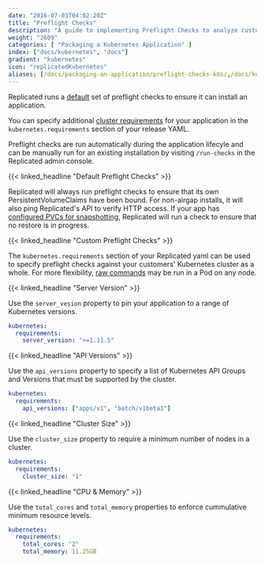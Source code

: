 ```yaml
---
date: "2016-07-03T04:02:20Z"
title: "Preflight Checks"
description: "A guide to implementing Preflight Checks to analyze customer systems to determine if the environment meets the minimum requirements for installation or update."
weight: "2609"
categories: [ "Packaging a Kubernetes Application" ]
index: ["docs/kubernetes", "docs"]
gradient: "kubernetes"
icon: "replicatedKubernetes"
aliases: [/docs/packaging-an-application/preflight-checks-k8s/,/docs/kubernetes/packaging-an-application/preflight-checks]
---
```


Replicated runs a [default](/docs/kubernetes/packaging-an-application/preflight-checks/#default-preflight-checks) set of preflight checks to ensure it can install an application.

You can specify additional [cluster requirements](/docs/kubernetes/packaging-an-application/preflight-checks/#custom-preflight-checks) for your application in the `kubernetes.requirements` section of your release YAML.

Preflight checks are run automatically during the application lifecyle and can be manually run for an existing installation by visiting `/run-checks` in the Replicated admin console.

{{< linked_headline "Default Preflight Checks" >}}

Replicated will always run preflight checks to ensure that its own PersistentVolumeClaims have been bound.
For non-airgap installs, it will also ping Replicated's API to verify HTTP access.
If your app has [configured PVCs for snapshotting](/docs/snapshots/kubernetes/), Replicated will run a check to ensure that no restore is in progress.

{{< linked_headline "Custom Preflight Checks" >}}

The `kubernetes.requirements` section of your Replicated yaml can be used to specify preflight checks against your customers' Kubernetes cluster as a whole.
For more flexibility, [raw commands](/docs/kubernetes/packaging-an-application/programmable-preflight-checks/#raw-command) may be run in a Pod on any node.

{{< linked_headline "Server Version" >}}

Use the `server_vesion` property to pin your application to a range of Kubernetes versions.

```yaml
kubernetes:
  requirements:
    server_version: ">=1.11.5"
```

{{< linked_headline "API Versions" >}}

Use the `api_versions` property to specify a list of Kubernetes API Groups and Versions that must be supported by the cluster.

```yaml
kubernetes:
  requirements:
    api_versions: ["apps/v1", "batch/v1beta1"]
```

{{< linked_headline "Cluster Size" >}}

Use the `cluster_size` property to require a minimum number of nodes in a cluster.

```yaml
kubernetes:
  requirements:
    cluster_size: "1"
```

{{< linked_headline "CPU & Memory" >}}

Use the `total_cores` and `total_memory` properties to enforce cummulative minimum resource levels.

```yaml
kubernetes:
  requirements:
    total_cores: "2"
    total_memory: 11.25GB
```
